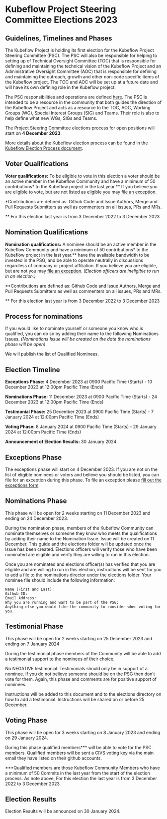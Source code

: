 # Kubeflow Project Steering Committee Elections 2023 #
## Guidelines, Timelines and Phases ##

The Kubeflow Project is holding its first election for the Kubeflow Project Steering Committee (PSC).  The PSC will also be responsible for helping to setting up of Technical Oversight Committee (TOC) that is responsible for defining and maintaining the technical vision of the Kubeflow Project and an Administrative Oversight Committee (AOC) that is responsible for defining and maintaining the outreach, growth and other non-code specific items of the Kubeflow project. The TOC and AOC will be set up at a future date and will have its own defining role in the Kubeflow project.  

The PSC responsibilities and operations are defined [here](https://github.com/kubeflow/community/blob/master/proposals/STEERING-COMMITTEE.md). The PSC is intended to be a resource in the community that both guides the direction of the Kubeflow Project and acts as a resource to the TOC, AOC, Working Groups (WG), Special Interest Groups (SIG) and Teams. Their role is also to help define what new WGs, SIGs and Teams. 

The Project Steering Committee elections process for open positions will start on **4 December 2023**. 

More details about the Kubeflow election process can be found in the [Kubeflow Election Process document](https://github.com/kubeflow/community/blob/master/proposals/kubeflow-steering-committee-election-proposal.md).  


## Voter Qualifications ##

**Voter qualifications:** To be eligible to vote in this election a voter should be an active member in the Kubeflow Community and have a minimum of 50 contributions* to the Kubeflow project in the last year.**  If you believe you are eligible to vote, but are not listed as eligible you may [file an exception](https://forms.gle/epaMrirZCNBztoRz5). 

*Contributions are defined as:  Github Code and Issue Authors, Merge and Pull Requests Submitters as well as commenters on all issues, PRs and MRs.

** For this election last year is from 3 December 2022 to 3 December 2023

## Nomination Qualifications ##

**Nomination qualifications:** A nominee should be an active member in the Kubeflow Community and have a minimum of 50 contributions* to the Kubeflow project in the last year.** have the available bandwidth to be invested in the PSG, and be able to operate neutrally in discussions regardless of company or project affiliation. If you believe you are eligible, but are not you may [file an exception](https://forms.gle/epaMrirZCNBztoRz5).  *(Election officers are ineligible to run in an election.)* 

**Contributions are defined as:  Github Code and Issue Authors, Merge and Pull Requests Submitters as well as commenters on all issues, PRs and MRs.

** For this election last year is from 3 December 2022 to 3 December 2023

## Process for nominations ##

If you would like to nominate yourself or someone you know who is qualified, you can do so by adding their name to the following Nominations Issues. *(Nominations Issue will be created on the date the nominations phase will be open)*

We will publish the list of Qualified Nominees.  


## Election Timeline ##

**Exceptions Phase:**  4 December 2023 at 0900 Pacific Time  (Starts) - 10 December 2023 at 12:00pm Pacific Time (Ends)

**Nominations Phase:** 11 December 2023 at 0900 Pacific Time  (Starts) - 24 December 2023 at 12:00pm Pacific Time (Ends)

**Testimonial Phase:** 25 December 2023 at 0900 Pacific Time (Starts) - 7 January 2024 at 12:00pm Pacific Time (Ends)

**Voting Phase:** 8 January 2024 at 0900 Pacific Time (Starts) - 29 January 2024 at 12:00pm Pacific Time (Ends)

**Announcement of Election Results:**  30 January 2024 


## Exceptions Phase ##

The exceptions phase will start on 4 December 2023.  If you are not on the list of eligible nominees or voters and believe you should be listed, you can file for an exception during this phase.  To file an exception please [fill out the exceptions form](https://forms.gle/epaMrirZCNBztoRz5). 


## Nominations Phase ##

This phase will be open for 2 weeks starting on 11 December 2023 and ending on 24 December 2023.

During the nomination phase, members of the Kubeflow Community can nominate themselves or someone they know who meets the qualifications by adding their name to the Nomination Issue. Issue will be created on 11 December.  This guide and the elections folder will be updated once the Issue has been created.   Elections officers will verify those who have been nominated are eligible and verify they are willing to run in this election. 

Once you are nominated and elections officer(s) has verified that you are eligible and are willing to run in this election, instructions will be sent for you to add a file to the nominations director under the elections folder.  Your nominee file should include the following information: 

    Name (First and Last): 
    Github ID:
    Email Address: 
    Why you are running and want to be part of the PSG: 
    Anything else you would like the community to consider when voting for you. 


## Testimonial Phase ## 

This phase will be open for 2 weeks starting on 25 December 2023 and ending on 7 January 2024

During the testimonial phase members of the Community will be able to add a testimonial support to the nominees of their choice. 

No NEGATIVE testimonial. Testimonials should only be in support of a nominee.  If you do not believe someone should be on the PSG then don’t vote for them.  Again, this phase and comments are for positive support of nominees. 

Instructions will be added to this document and to the elections directory on how to add a testimonial. Instructions will be shared on or before 25 December. 


## Voting Phase ##

This phase will be open for 3 weeks starting on 8 January 2023 and ending on 29  January 2024.

During this phase qualified members*** will be able to vote for the PSC members.  Qualified members will be sent a CIVS voting key via the main email they have listed on their github accounts. 

***Qualified members are those Kubeflow Community Members who have a minimum of 50 Commits in the last year from the start of the election process. As note above, For this election the last year is from 3 December 2022 to 3 December 2023.


## Election Results ##

Election Results will be announced on 30  January 2024. 

